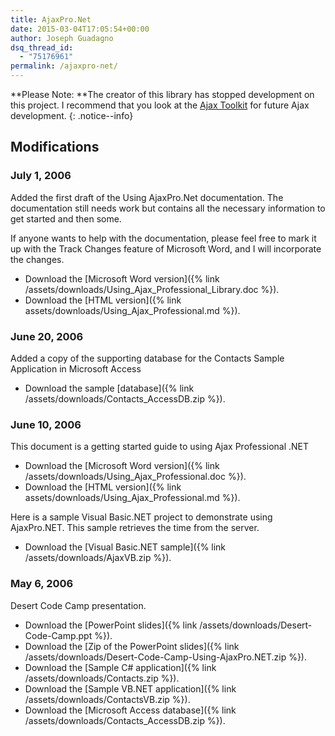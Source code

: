```yaml
---
title: AjaxPro.Net
date: 2015-03-04T17:05:54+00:00
author: Joseph Guadagno
dsq_thread_id:
  - "75176961"
permalink: /ajaxpro-net/
---
```

**Please Note: **The creator of this library has stopped development on this project. I recommend that you look at the [Ajax Toolkit](http://www.asp.net/ajax) for future Ajax development.
{: .notice--info}

## Modifications

### July 1, 2006

Added the first draft of the Using AjaxPro.Net documentation.  The documentation still needs work but contains all the necessary information to get started and then some.

If anyone wants to help with the documentation, please feel free to mark it up with the Track Changes feature of Microsoft Word, and I will incorporate the changes.

* Download the [Microsoft Word version]({% link /assets/downloads/Using_Ajax_Professional_Library.doc %}).
* Download the [HTML version]({% link assets/downloads/Using_Ajax_Professional.md %}).

### June 20, 2006

Added a copy of the supporting database for the Contacts Sample Application in Microsoft Access

* Download the sample [database]({% link /assets/downloads/Contacts_AccessDB.zip %}).

### June 10, 2006

This document is a getting started guide to using Ajax Professional .NET  

* Download the [Microsoft Word version]({% link /assets/downloads/Using_Ajax_Professional.doc %}).
* Download the [HTML version]({% link assets/downloads/Using_Ajax_Professional.md %}).

Here is a sample Visual Basic.NET project to demonstrate using AjaxPro.NET.  This sample retrieves the time from the server.

* Download the [Visual Basic.NET sample]({% link /assets/downloads/AjaxVB.zip %}).

### May 6, 2006

Desert Code Camp presentation.  

* Download the [PowerPoint slides]({% link /assets/downloads/Desert-Code-Camp.ppt %}).
* Download the [Zip of the PowerPoint slides]({% link /assets/downloads/Desert-Code-Camp-Using-AjaxPro.NET.zip %}).
* Download the [Sample C# application]({% link /assets/downloads/Contacts.zip %}).
* Download the [Sample VB.NET application]({% link /assets/downloads/ContactsVB.zip %}).
* Download the [Microsoft Access database]({% link /assets/downloads/Contacts_AccessDB.zip %}).

